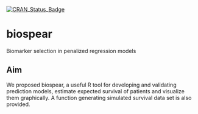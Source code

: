 [![CRAN_Status_Badge](https://www.r-pkg.org/badges/version/biospear)](https://cran.r-project.org/package=biospear)

# biospear
Biomarker selection in penalized regression models

## Aim
We proposed biospear, a useful R tool for developing and validating prediction models, estimate expected survival of patients and visualize them graphically. A function generating simulated survival data set is also provided.
